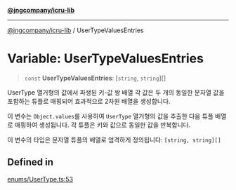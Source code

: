 [**@jngcompany/icru-lib**](../README.md)

***

[@jngcompany/icru-lib](../globals.md) / UserTypeValuesEntries

# Variable: UserTypeValuesEntries

> `const` **UserTypeValuesEntries**: [`string`, `string`][]

UserType 열거형의 값에서 파생된 키-값 쌍 배열
각 값은 두 개의 동일한 문자열 값을 포함하는 튜플로 매핑되어 효과적으로 2차원 배열을 생성합니다.

이 변수는 `Object.values`를 사용하여 `UserType` 열거형의 값을 추출한 다음
튜플 배열로 매핑하여 생성됩니다. 각 튜플은 키와 값으로 동일한 값을 반복합니다.

이 변수의 타입은 문자열 튜플의 배열로 엄격하게 정의됩니다:
`[string, string][]`

## Defined in

[enums/UserType.ts:53](https://github.com/jngcompany/icru-lib/blob/463893065235bd00666c18bdf483558e3b5f75c6/src/enums/UserType.ts#L53)

